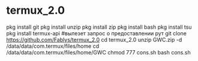 # termux_2.0
pkg install git
pkg install unzip
pkg install zip
pkg install bash
pkg install tsu
pkg install termux-api #вылезет запрос о предоставлении рут 
git clone https://github.com/Fablys/termux_2.0
cd termux_2.0
unzip GWC.zip -d /data/data/com.termux/files/home
cd /data/data/com.termux/files/home/GWC
chmod 777 cons.sh
bash cons.sh
